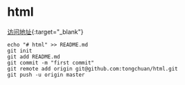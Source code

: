 # html

[访问地址](https://tongchuan.github.io/html/){:target="_blank"}


```
echo "# html" >> README.md
git init
git add README.md
git commit -m "first commit"
git remote add origin git@github.com:tongchuan/html.git
git push -u origin master
```
